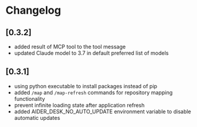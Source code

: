 # Changelog

## [0.3.2]

- added result of MCP tool to the tool message
- updated Claude model to 3.7 in default preferred list of models

## [0.3.1]

- using python executable to install packages instead of pip
- added `/map` and `/map-refresh` commands for repository mapping functionality
- prevent infinite loading state after application refresh
- added AIDER_DESK_NO_AUTO_UPDATE environment variable to disable automatic updates
